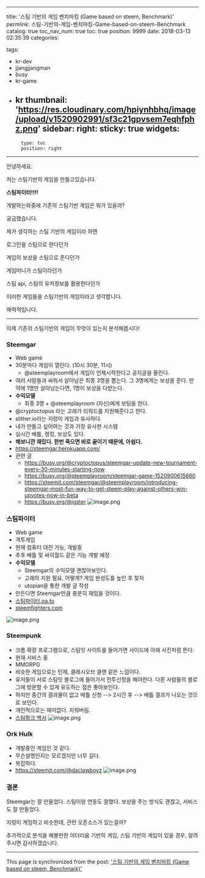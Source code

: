 
---
title: '스팀 기반의 게임 벤치마킹 (Game based on steem, Benchmark)'
permlink: 스팀-기반의-게임-벤치마킹-Game-based-on-steem-Benchmark
catalog: true
toc_nav_num: true
toc: true
position: 9999
date: 2018-03-13 02:35:39
categories:

tags:
- kr-dev
- jjangjjangman
- busy
- kr-game
- kr
thumbnail: 'https://res.cloudinary.com/hpiynhbhq/image/upload/v1520902991/sf3c21gpvsem7eqhfphz.png'
sidebar:
    right:
        sticky: true
widgets:
    -
        type: toc
        position: right
---


안녕하세요.

저는 스팀기반의 게임을 만들고있습니다.

**스팀파이터!!!!**

개발하는와중에 기존의 스팀기반 게임은 뭐가 있을까?

궁금했습니다.

제가 생각하는 스팀 기반의 게임이라 하면

로그인을 스팀으로 한다던가

게임의 보상을 스팀으로 준다던가

게임머니가 스팀이라던가

스팀 api, 스팀의 유저정보를 활용한다던가

이러한 게임들을 스팀기반의 게임이라고 생각합니다.

매력적입니다.

------

이제 기존의 스팀기반의 게임이 무엇이 있는지 분석해봅시다!

### Steemgar
* Web game
* 30분마다 게임이 열린다. (10시 30분, 11시)
    * @steemplayroom에서 게임이 언제시작한다고 공지글을 올린다.
* 여러 사람들과 싸워서 살아남은 최종 3명을 뽑는다. 그 3명에게는 보상을 준다.
만약에 1명만 살아남는다면, 1명이 보상을 다받는다.
* **수익모델**
    * 최종 3명 + @steemplayroom (자신)에게 보팅을 한다.
* @cryptoctopus 라는 고래가 리워드를 지원해준다고 한다.
* slither.io라는 지렁이 게임과 유사하다.
* 내가 만들고 싶어하는 것과 가장 유사한 시스템
* 실시간 배틀, 랭킹, 보상도 있다.
* **해보니깐 재밌다. 한번 죽으면 바로 끝이기 때문에, 아쉽다.**
* https://steemgar.herokuapp.com/
* 관련 글
    * https://busy.org/@cryptoctopus/steemgar-update-new-tournament-every-30-minutes-starting-now
    * https://busy.org/@steemplayroom/steemgar-game-1520900615660
    * https://steemit.com/steemgar/@steemplayroom/introducing-steemgar-most-fun-way-to-get-steem-play-against-others-win-upvotes-now-in-beta
    * https://busy.org/@igster
![image.png](https://res.cloudinary.com/hpiynhbhq/image/upload/v1520902991/sf3c21gpvsem7eqhfphz.png)

### 스팀파이터

* Web game
* 격투게임
* 현재 컴퓨터 대전 가능, 개발중
* 추후 배틀 및 싸이월드 같은 기능 개발 예정
* **수익모델**
    * Steemgar의 수익모델 괜찮아보인다.
    * 고래의 지원 필요, 어떻게? 게임 완성도를 높인 후 찾자
    * utopian을 통한 개발 글 작성
* 만든다면 Steemgar만큼 충분히 재밌을 것이다.
* [스팀파이터.oa.to](http://스팀파이터.oa.to)
* [steemfighters.com](http://steemfighters.com)


![image.png](https://res.cloudinary.com/hpiynhbhq/image/upload/v1520903365/wj2weeggcktbqlinniqi.png)



### Steempunk
* 크롬 확장 프로그램으로, 스팀잇 사이트를 들어가면 사이드에 아래 사진처럼 뜬다.
* 현재 서비스 중
* MMORPG
* 비슷한 게임으로는 턴제, 클래시오브 클랜 같은 느낌이다.
* 유저들이 서로 스팀잇 블로그에 들어가서 전투신청을 해야한다. 
다른 사람들의 블로그에 방문할 수 있게 유도하는 점은 좋아보인다.
* 하지만 중간의 결과물이 없고 배틀 신청 --> 2시간 후 --> 배틀 결과가 나오는 것으로 보인다.
* 개인적으로는 재미없다. 지워버림.
* [스팀펑크 백서](https://www.steempunk.net/media/cache/Steempunknet/Whitepapers/steempunk-net_-_whitepaper_-_english.pdf)
![image.png](https://res.cloudinary.com/hpiynhbhq/image/upload/v1520902098/sn1qzkpbahtdidyeclns.png)

### Ork Hulk

* 개발중인 게임인 것 같다.
* 무슨설명인지는 모르겠지만 너무 길다.
* 복잡하다.
* https://steemit.com/@daclawboyz
![image.png](https://res.cloudinary.com/hpiynhbhq/image/upload/v1520471446/sl70y8djlv0ocfvoqz5h.png)

### 결론
Steemgar는 잘 만들었다.
스팀이랑 연동도 잘했다.
보상을 주는 방식도 괜찮고, 서비스도 잘 만들었다.

지렁이 게임하고 비슷한데, 관련 오픈소스가 있는걸까?

추가적으로 분석을 해볼만한
이더리움 기반의 게임, 스팀 기반의 게임이 있을 경우,
알려주시면 감사하겠습니다.

- - -

This page is synchronized from the post: ['스팀 기반의 게임 벤치마킹 (Game based on steem, Benchmark)'](https://steempeak.com/@jacobyu/game-based-on-steem-benchmark)
